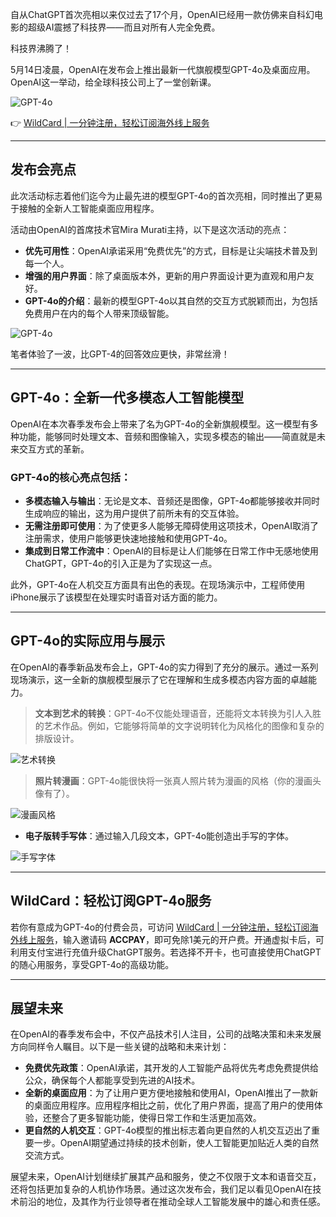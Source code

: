 自从ChatGPT首次亮相以来仅过去了17个月，OpenAI已经用一款仿佛来自科幻电影的超级AI震撼了科技界——而且对所有人完全免费。

科技界沸腾了！

5月14日凌晨，OpenAI在发布会上推出最新一代旗舰模型GPT-4o及桌面应用。OpenAI这一举动，给全球科技公司上了一堂创新课。

![GPT-4o](https://gcore.jsdelivr.net/gh/JiangEthan/picgo/img/gpt4o/gpt-4o-free_0.webp)

👉 [WildCard | 一分钟注册，轻松订阅海外线上服务](https://bit.ly/bewildcard)

---

## 发布会亮点

此次活动标志着他们迄今为止最先进的模型GPT-4o的首次亮相，同时推出了更易于接触的全新人工智能桌面应用程序。

活动由OpenAI的首席技术官Mira Murati主持，以下是这次活动的亮点：

- **优先可用性**：OpenAI承诺采用“免费优先”的方式，目标是让尖端技术普及到每一个人。
- **增强的用户界面**：除了桌面版本外，更新的用户界面设计更为直观和用户友好。
- **GPT-4o的介绍**：最新的模型GPT-4o以其自然的交互方式脱颖而出，为包括免费用户在内的每个人带来顶级智能。

![GPT-4o](https://gcore.jsdelivr.net/gh/JiangEthan/picgo/img/gpt4o/gpt-4o-free_1.webp)

笔者体验了一波，比GPT-4的回答效应更快，非常丝滑！

---

## GPT-4o：全新一代多模态人工智能模型

OpenAI在本次春季发布会上带来了名为GPT-4o的全新旗舰模型。这一模型有多种功能，能够同时处理文本、音频和图像输入，实现多模态的输出——简直就是未来交互方式的革新。

### GPT-4o的核心亮点包括：

- **多模态输入与输出**：无论是文本、音频还是图像，GPT-4o都能够接收并同时生成响应的输出，这为用户提供了前所未有的交互体验。
- **无需注册即可使用**：为了使更多人能够无障碍使用这项技术，OpenAI取消了注册需求，使用户能够更快速地接触和使用GPT-4o。
- **集成到日常工作流中**：OpenAI的目标是让人们能够在日常工作中无感地使用ChatGPT，GPT-4o的引入正是为了实现这一点。

此外，GPT-4o在人机交互方面具有出色的表现。在现场演示中，工程师使用iPhone展示了该模型在处理实时语音对话方面的能力。

---

## GPT-4o的实际应用与展示

在OpenAI的春季新品发布会上，GPT-4o的实力得到了充分的展示。通过一系列现场演示，这一全新的旗舰模型展示了它在理解和生成多模态内容方面的卓越能力。

> **文本到艺术的转换**：GPT-4o不仅能处理语音，还能将文本转换为引人入胜的艺术作品。例如，它能够将简单的文字说明转化为风格化的图像和复杂的排版设计。

![艺术转换](https://gcore.jsdelivr.net/gh/JiangEthan/picgo/img/gpt4o/gpt-4o-free_3.webp)

> **照片转漫画**：GPT-4o能很快将一张真人照片转为漫画的风格（你的漫画头像有了）。

![漫画风格](https://gcore.jsdelivr.net/gh/JiangEthan/picgo/img/gpt4o/gpt-4o-free_6.webp)

- **电子版转手写体**：通过输入几段文本，GPT-4o能创造出手写的字体。

![手写字体](https://gcore.jsdelivr.net/gh/JiangEthan/picgo/img/gpt4o/gpt-4o-free_7.webp)

---

## WildCard：轻松订阅GPT-4o服务

若你有意成为GPT-4o的付费会员，可访问 [WildCard | 一分钟注册，轻松订阅海外线上服务](https://bit.ly/bewildcard)，输入邀请码 **ACCPAY**，即可免除1美元的开户费。开通虚拟卡后，可利用支付宝进行充值升级ChatGPT服务。若选择不开卡，也可直接使用ChatGPT的随心用服务，享受GPT-4o的高级功能。

---

## 展望未来

在OpenAI的春季发布会中，不仅产品技术引人注目，公司的战略决策和未来发展方向同样令人瞩目。以下是一些关键的战略和未来计划：

- **免费优先政策**：OpenAI承诺，其开发的人工智能产品将优先考虑免费提供给公众，确保每个人都能享受到先进的AI技术。
- **全新的桌面应用**：为了让用户更方便地接触和使用AI，OpenAI推出了一款新的桌面应用程序。应用程序相比之前，优化了用户界面，提高了用户的使用体验，还整合了更多智能功能，使得日常工作和生活更加高效。
- **更自然的人机交互**：GPT-4o模型的推出标志着向更自然的人机交互迈出了重要一步。OpenAI期望通过持续的技术创新，使人工智能更加贴近人类的自然交流方式。

展望未来，OpenAI计划继续扩展其产品和服务，使之不仅限于文本和语音交互，还将包括更加复杂的人机协作场景。通过这次发布会，我们足以看见OpenAI在技术前沿的地位，及其作为行业领导者在推动全球人工智能发展中的雄心和责任感。